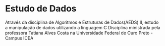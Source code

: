 # Estudo de Dados
Através da disciplina de Algoritmos e Estruturas de Dados(AEDS) II, estudo a manipulação de dados utilizando a linguagem C
Disciplina ministrada pela professora Tatiana Alves Costa na Universidade Federal de Ouro Preto - Campus ICEA
